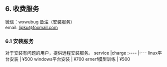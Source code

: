 
## 6. 收费服务

微信：wxwubug 备注（安装服务）   
email: lipku@foxmail.com

### 6.1 安装服务
对于安装有问题的用户，提供远程安装服务。
service	    |charge
:----		|:--- 
linux平台安装 | ¥500
windows平台安装 | ¥700
ernerf模型训练 | ¥500

